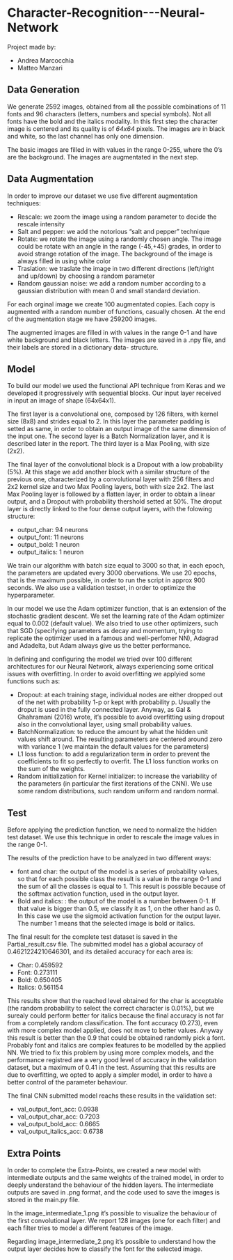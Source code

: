 # Character-Recognition---Neural-Network

Project made by:
* Andrea Marcocchia
* Matteo Manzari

## Data Generation
We generate 2592 images, obtained from all the possible combinations of 11 fonts and 96 characters (letters, numbers and special symbols). Not all fonts have the bold and the italics modality. In this first step the character image is centered and its quality is of *64x64* pixels. The images are in black and white, so the last channel has only one dimension.

The basic images are filled in with values in the range 0-255, where the 0’s are the background. The images are augmentated in the next step.

## Data Augmentation
In order to improve our dataset we use five different augmentation techniques:

* Rescale: we zoom the image using a random parameter to decide the rescale intensity
* Salt and pepper: we add the notorious “salt and pepper” technique
* Rotate: we rotate the image using a randomly chosen angle. The image could be rotate with
an angle in the range (-45,+45) grades, in order to avoid strange rotation of the image. The
background of the image is always filled in using white color
* Traslation: we traslate the image in two different directions (left/right and up/down) by
choosing a random parameter
* Random gaussian noise: we add a random number according to a gaussian distribution with
mean 0 and small standard deviation.

For each orginal image we create 100 augmentated copies. Each copy is augmented with a random
number of functions, casually chosen. At the end of the augmentation stage we have 259200 images.

The augmented images are filled in with values in the range 0-1 and have white background and black letters. The images are saved in a .npy file, and their labels are stored in a dictionary data- structure.

## Model
To build our model we used the functional API technique from Keras and we developed it progressively with sequential blocks.
Our input layer received in input an image of shape (64x64x1).

The first layer is a convolutional one, composed by 126 filters, with kernel size (8x8) and strides equal to 2. In this layer the parameter padding is setted as same, in order to obtain an output image of the same dimension of the input one.
The second layer is a Batch Normalization layer, and it is described later in the report.
The third layer is a Max Pooling, with size (2x2).

The final layer of the convolutional block is a Dropout with a low probability (5%).
At this stage we add another block with a similar structure of the previous one, characterized by a convolutional layer with 256 filters and 2x2 kernel size and two Max Pooling layers, both with size 2x2.
The last Max Pooling layer is followed by a flatten layer, in order to obtain a linear output, and a Dropout with probability thershold setted at 50%.
The droput layer is directly linked to the four dense output layers, with the folowing structure:

* output_char: 94 neurons
* output_font: 11 neurons
* output_bold: 1 neuron
* output_italics: 1 neuron

We train our algorithm with batch size equal to 3000 so that, in each epoch, the parameters are updated every 3000 obervations. We use 20 epochs, that is the maximum possible, in order to run the script in approx 900 seconds. We also use a validation testset, in order to optimize the hyperparameter.

In our model we use the Adam optimizer function, that is an extension of the stochastic gradient descent. We set the learning rate of the Adam optimizer equal to 0.002 (default value). We also tried to use other optimizers, such that SGD (specifying parameters as decay and momentum, trying to replicate the optimizer used in a famous and well-perfomer NN), Adagrad and Adadelta, but Adam always give us the better performance.

In defining and configuring the model we tried over 100 different architectures for our Neural Network, always experiencing some critical issues with overfitting. In order to avoid overfitting we applyied some functions such as:

* Dropout: at each training stage, individual nodes are either dropped out of the net with probability 1-p or kept with probability p. Usually the droput is used in the fully connected layer. Anyway, as Gal & Ghahramani (2016) wrote, it’s possible to avoid overfitting using dropout also in the convolutional layer, using small probability values.
* BatchNormalization: to reduce the amount by what the hidden unit values shift around. The resulting parameters are centered around zero with variance 1 (we maintain the default values for the parameters)
* L1 loss function: to add a regularization term in order to prevent the coefficients to fit so perfectly to overfit. The L1 loss function works on the sum of the weights.
* Random initialization for Kernel initializer: to increase the variability of the parameters (in particular the first iterations of the CNN). We use some random distributions, such random uniform and random normal.

## Test
Before applying the prediction function, we need to normalize the hidden test dataset. We use this technique in order to rescale the image values in the range 0-1.

The results of the prediction have to be analyzed in two different ways:

- font and char: the output of the model is a series of probability values, so that for each possible
class the result is a value in the range 0-1 and the sum of all the classes is equal to 1. This result is possible because of the softmax activation function, used in the output layer.
- Bold and italics: : the output of the model is a number between 0-1. If that value is bigger than 0.5, we classify it as 1, on the other hand as 0. In this case we use the sigmoid activation function for the output layer. The number 1 means that the selected image is bold or italics.

The final result for the complete test dataset is saved in the Partial_result.csv file.
The submitted model has a global accuracy of 0.4621224210646301, and its detailed accuracy for each area is:

* Char: 0.459592
* Font: 0.273111
* Bold: 0.650405
* Italics: 0.561154

This results show that the reached level obtained for the char is acceptable (the random probability to select the correct character is 0.01%), but we surealy could perform better for italics because the final accuracy is not far from a completely random classification. The font accuracy (0.273), even with more complex model applied, does not move to better values. Anyway this result is better than the 0.9 that could be obtained randomly pick a font. Probably font and italics are complex features to be modelled by the applied NN. We tried to fix this problem by using more complex models, and the performance registred are a very good level of accuracy in the validation dataset, but a maximum of 0.41 in the test. Assuming that this results are due to overfitting, we opted to apply a simpler model, in order to have a better control of the parameter behaviour.

The final CNN submitted model reachs these results in the validation set:

* val_output_font_acc: 0.0938
* val_output_char_acc: 0.7203
* val_output_bold_acc: 0.6665
* val_output_italics_acc: 0.6738

## Extra Points
In order to complete the Extra-Points, we created a new model with intermediate outputs and the same weights of the trained model, in order to deeply understand the behaviour of the hidden layers. The intermediate outputs are saved in .png format, and the code used to save the images is stored in the main.py file.

In the image_intermediate_1.png it’s possible to visualize the behaviour of the first convolutional layer. We report 128 images (one for each filter) and each filter tries to model a different features of the image.

Regarding image_intermediate_2.png it’s possible to understand how the output layer decides how to classify the font for the selected image.
